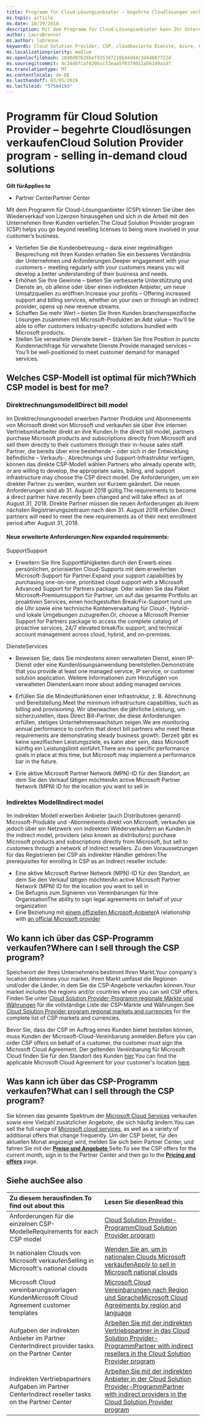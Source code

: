 ```yaml
---
title: Programm für Cloud-Lösungsanbieter – begehrte Cloudlösungen verkaufen | Partner Center
ms.topic: article
ms.date: 10/29/2018
description: Mit dem Programm für Cloud-Lösungsanbieter kann Ihr Unternehmen mit neuem Expertenwissen und neuem Kunden wachsen.
author: LauraBrenner
ms.author: labrenne
keywords: Cloud Solution Provider, CSP, cloudbasierte Dienste, Azure, Office 365, Dynamics, CSP-Partner im CSP, direkte Partner, direkter CSP-Partner, indirekter CSP-Händler, direkter CSP, indirekter CSP, direktes Modell, indirektes Modell, indirekter Händler, indirekter Anbieter, Anbieter, Verteiler, Cloud Solution Provider-Programm
ms.localizationpriority: medium
ms.openlocfilehash: 1840d87626bef935347218b44d44c3d44607722d
ms.sourcegitcommit: 4c34d6fcaf020bcc53eaa5f0379011a56149a14f
ms.translationtype: MT
ms.contentlocale: de-DE
ms.lasthandoff: 03/05/2019
ms.locfileid: "57584193"
---
```

# <a name="cloud-solution-provider-program---selling-in-demand-cloud-solutions"></a><span data-ttu-id="a0088-104">Programm für Cloud Solution Provider – begehrte Cloudlösungen verkaufen</span><span class="sxs-lookup"><span data-stu-id="a0088-104">Cloud Solution Provider program - selling in-demand cloud solutions</span></span> 

<span data-ttu-id="a0088-105">**Gilt für**</span><span class="sxs-lookup"><span data-stu-id="a0088-105">**Applies to**</span></span>

-  <span data-ttu-id="a0088-106">Partner Center</span><span class="sxs-lookup"><span data-stu-id="a0088-106">Partner Center</span></span>

<span data-ttu-id="a0088-107">Mit dem Programm für Cloud-Lösungsanbieter (CSP) können Sie über den Wiederverkauf von Lizenzen hinausgehen und sich in die Arbeit mit den Unternehmen Ihrer Kunden vertiefen.</span><span class="sxs-lookup"><span data-stu-id="a0088-107">The Cloud Solution Provider program (CSP) helps you go beyond reselling licenses to being more involved in your customer’s business.</span></span>
 
- <span data-ttu-id="a0088-108">Vertiefen Sie die Kundenbetreuung – dank einer regelmäßigen Besprechung mit Ihren Kunden erhalten Sie ein besseres Verständnis der Unternehmen und Anforderungen.</span><span class="sxs-lookup"><span data-stu-id="a0088-108">Deeper engagement with your customers – meeting regularly with your customers means you will develop a better understanding of their business and needs.</span></span>
- <span data-ttu-id="a0088-109">Erhöhen Sie Ihre Gewinne – bieten Sie verbesserte Unterstützung und Dienste an, ob alleine oder über einen indirekten Anbieter, um neue Umsatzquellen zu eröffnen.</span><span class="sxs-lookup"><span data-stu-id="a0088-109">Increase your profits – Offering increased support and billing services, whether on your own or through an indirect provider, opens up new revenue streams.</span></span>  
- <span data-ttu-id="a0088-110">Schaffen Sie mehr Wert – bieten Sie Ihren Kunden branchenspezifische Lösungen zusammen mit Microsoft-Produkten an.</span><span class="sxs-lookup"><span data-stu-id="a0088-110">Add value – You’ll be able to offer customers industry-specific solutions bundled with Microsoft products.</span></span>
- <span data-ttu-id="a0088-111">Stellen Sie verwaltete Dienste bereit – Stärken Sie Ihre Position in puncto Kundennachfrage für verwaltete Dienste.</span><span class="sxs-lookup"><span data-stu-id="a0088-111">Provide managed services – You’ll be well-positioned to meet customer demand for managed services.</span></span> 

## <a name="which-csp-model-is-best-for-me"></a><span data-ttu-id="a0088-112">Welches CSP-Modell ist optimal für mich?</span><span class="sxs-lookup"><span data-stu-id="a0088-112">Which CSP model is best for me?</span></span>

### <a name="direct-bill-model"></a><span data-ttu-id="a0088-113">Direktrechnungsmodell</span><span class="sxs-lookup"><span data-stu-id="a0088-113">Direct bill model</span></span>

 <span data-ttu-id="a0088-114">Im Direktrechnungsmodell erwerben Partner Produkte und Abonnements von Microsoft direkt von Microsoft und verkaufen sie über ihre internen Vertriebsmitarbeiter direkt an ihre Kunden.</span><span class="sxs-lookup"><span data-stu-id="a0088-114">In the direct bill model, partners purchase Microsoft products and subscriptions directly from Microsoft and sell them directly to their customers through their in-house sales staff.</span></span> <span data-ttu-id="a0088-115">Partner, die bereits über eine bestehende – oder sich in der Entwicklung befindliche – Verkaufs-, Abrechnungs und Support-Infrastruktur verfügen, können das direkte CSP-Modell wählen.</span><span class="sxs-lookup"><span data-stu-id="a0088-115">Partners who already operate with, or are willing to develop, the appropriate sales, billing, and support infrastructure may choose the CSP direct model.</span></span> <span data-ttu-id="a0088-116">Die Anforderungen, um ein direkter Partner zu werden, wurden vor Kurzem geändert. Die neuen Anforderungen sind ab 31. August 2018 gültig.</span><span class="sxs-lookup"><span data-stu-id="a0088-116">The requirements to become a direct partner have recently been changed and will take effect as of August 31, 2018.</span></span> <span data-ttu-id="a0088-117">Direkte Partner müssen die neuen Anforderungen ab ihrem nächsten Registrierungszeitraum nach dem 31. August 2018 erfüllen.</span><span class="sxs-lookup"><span data-stu-id="a0088-117">Direct partners will need to meet the new requirements as of their next enrollment period after August 31, 2018.</span></span>


#### <a name="new-expanded-requirements"></a><span data-ttu-id="a0088-118">Neue erweiterte Anforderungen:</span><span class="sxs-lookup"><span data-stu-id="a0088-118">New expanded requirements:</span></span>

<span data-ttu-id="a0088-119">Support</span><span class="sxs-lookup"><span data-stu-id="a0088-119">Support</span></span>
- <span data-ttu-id="a0088-120">Erweitern Sie Ihre Supportfähigkeiten durch den Erwerb eines persönlichen, priorisierten Cloud-Supports mit dem erweiterten Microsoft-Support für Partner.</span><span class="sxs-lookup"><span data-stu-id="a0088-120">Expand your support capabilities by purchasing one-on-one, prioritized cloud support with a Microsoft Advanced Support for Partners package.</span></span> <span data-ttu-id="a0088-121">Oder wählen Sie das Paket Microsoft-Premiumsupport für Partner, um auf das gesamte Portfolio an proaktiven Services, einen hochgestuften Break/Fix-Support rund um die Uhr sowie eine technische Kontenverwaltung für Cloud-, Hybrid- und lokale Umgebungen zuzugreifen.</span><span class="sxs-lookup"><span data-stu-id="a0088-121">Or, choose a Microsoft Premier Support for Partners package to access the complete catalog of proactive services, 24/7 elevated break/fix support, and technical account management across cloud, hybrid, and on-premises.</span></span> 

<span data-ttu-id="a0088-122">Dienste</span><span class="sxs-lookup"><span data-stu-id="a0088-122">Services</span></span>

- <span data-ttu-id="a0088-123">Beweisen Sie, dass Sie mindestens einen verwalteten Dienst, einen IP-Dienst oder eine Kundenlösungsanwendung bereitstellen.</span><span class="sxs-lookup"><span data-stu-id="a0088-123">Demonstrate that you provide at least one managed service, IP service, or customer solution application.</span></span> <span data-ttu-id="a0088-124">Weitere Informationen zum Hinzufügen von verwalteten Diensten</span><span class="sxs-lookup"><span data-stu-id="a0088-124">Learn more about adding managed services</span></span>

- <span data-ttu-id="a0088-125">Erfüllen Sie die Mindestfunktionen einer Infrastruktur, z. B. Abrechnung und Bereitstellung.</span><span class="sxs-lookup"><span data-stu-id="a0088-125">Meet the minimum infrastructure capabilities, such as billing and provisioning.</span></span>
<span data-ttu-id="a0088-126">Wir überwachen die jährliche Leistung, um sicherzustellen, dass Direct Bill-Partner, die diese Anforderungen erfüllen, stetiges Unternehmenswachstum zeigen.</span><span class="sxs-lookup"><span data-stu-id="a0088-126">We are monitoring annual performance to confirm that direct bill partners who meet these requirements are demonstrating steady business growth.</span></span> <span data-ttu-id="a0088-127">Derzeit gibt es keine spezifischen Leistungsziele, es kann aber sein, dass Microsoft künftig ein Leistungslimit einführt.</span><span class="sxs-lookup"><span data-stu-id="a0088-127">There are no specific performance goals in place at this time, but Microsoft may implement a performance bar in the future.</span></span> 

- <span data-ttu-id="a0088-128">Eine aktive Microsoft Partner Network (MPN)-ID für den Standort, an dem Sie den Verkauf tätigen möchten</span><span class="sxs-lookup"><span data-stu-id="a0088-128">An active Microsoft Partner Network (MPN) ID for the location you want to sell in</span></span>


### <a name="indirect-model"></a><span data-ttu-id="a0088-129">Indirektes Modell</span><span class="sxs-lookup"><span data-stu-id="a0088-129">Indirect model</span></span>

<span data-ttu-id="a0088-130">Im indirekten Modell erwerben Anbieter (auch Distributoren genannt) Microsoft-Produkte und -Abonnements direkt von Microsoft, verkaufen sie jedoch über ein Netzwerk von indirekten Wiederverkäufern an Kunden.</span><span class="sxs-lookup"><span data-stu-id="a0088-130">In the indirect model, providers (also known as distributors) purchase Microsoft products and subscriptions directly from Microsoft, but sell to customers through a network of indirect resellers.</span></span> <span data-ttu-id="a0088-131">Zu den Voraussetzungen für das Registrieren bei CSP als indirekter Händler gehören:</span><span class="sxs-lookup"><span data-stu-id="a0088-131">The prerequisites for enrolling in CSP as an indirect reseller include:</span></span>

- <span data-ttu-id="a0088-132">Eine aktive Microsoft Partner Network (MPN)-ID für den Standort, an dem Sie den Verkauf tätigen möchten</span><span class="sxs-lookup"><span data-stu-id="a0088-132">An active Microsoft Partner Network (MPN) ID for the location you want to sell in</span></span>
- <span data-ttu-id="a0088-133"> Die Befugnis zum Signieren von Vereinbarungen für Ihre Organisation</span><span class="sxs-lookup"><span data-stu-id="a0088-133">The ability to sign legal agreements on behalf of your organization</span></span>
- <span data-ttu-id="a0088-134">Eine Beziehung mit [einem offiziellen Microsoft-Anbieter](https://partnercenter.microsoft.com/partner/find-a-provider)</span><span class="sxs-lookup"><span data-stu-id="a0088-134">A relationship with [an official Microsoft provider](https://partnercenter.microsoft.com/partner/find-a-provider)</span></span>


## <a name="where-can-i-sell-through-the-csp-program"></a><span data-ttu-id="a0088-135">Wo kann ich über das CSP-Programm verkaufen?</span><span class="sxs-lookup"><span data-stu-id="a0088-135">Where can I sell through the CSP program?</span></span>

<span data-ttu-id="a0088-136">Speicherort der Ihres Unternehmens bestimmt Ihren Markt.</span><span class="sxs-lookup"><span data-stu-id="a0088-136">Your company's location determines your market.</span></span> <span data-ttu-id="a0088-137">Ihren Markt umfasst die Regionen und/oder die Länder, in dem Sie die CSP-Angebote verkaufen können.</span><span class="sxs-lookup"><span data-stu-id="a0088-137">Your market includes the regions and/or countries where you can sell CSP offers.</span></span> <span data-ttu-id="a0088-138">Finden Sie unter [Cloud Solution Provider-Programm regionale Märkte und Währungen](regional-authorization-overview.md) für die vollständige Liste der CSP-Märkte und Währungen.</span><span class="sxs-lookup"><span data-stu-id="a0088-138">See [Cloud Solution Provider program regional markets and currencies](regional-authorization-overview.md) for the complete list of CSP markets and currencies.</span></span>

<span data-ttu-id="a0088-139">Bevor Sie, dass der CSP im Auftrag eines Kunden bietet bestellen können, muss Kunden der Microsoft-Cloud-Vereinbarung anmelden.</span><span class="sxs-lookup"><span data-stu-id="a0088-139">Before you can order CSP offers on behalf of a customer, the customer must sign the Microsoft Cloud Agreement.</span></span> <span data-ttu-id="a0088-140">Der geltenden Vereinbarung für Microsoft Cloud finden Sie für den Standort des Kunden [hier](agreements.md).</span><span class="sxs-lookup"><span data-stu-id="a0088-140">You can find the applicable Microsoft Cloud Agreement for your customer's location [here](agreements.md).</span></span>  

## <a name="what-can-i-sell-through-the-csp-program"></a><span data-ttu-id="a0088-141">Was kann ich über das CSP-Programm verkaufen?</span><span class="sxs-lookup"><span data-stu-id="a0088-141">What can I sell through the CSP program?</span></span>

<span data-ttu-id="a0088-142">Sie können das gesamte Spektrum der [Microsoft Cloud Services](https://partner.microsoft.com/cloud-solution-provider/products-and-services) verkaufen sowie eine Vielzahl zusätzlicher Angebote, die sich häufig ändern.</span><span class="sxs-lookup"><span data-stu-id="a0088-142">You can sell the full range of [Microsoft cloud services](https://partner.microsoft.com/cloud-solution-provider/products-and-services), as well as a variety of additional offers that change frequently.</span></span> <span data-ttu-id="a0088-143">Um der CSP bietet, für den aktuellen Monat angezeigt wird, melden Sie sich beim Partner Center, und fahren Sie mit der [ **Preise und Angebote** ](https://partnercenter.microsoft.com/pcv/sales) Seite.</span><span class="sxs-lookup"><span data-stu-id="a0088-143">To see the CSP offers for the current month, sign in to the Partner Center and then go to the [**Pricing and offers**](https://partnercenter.microsoft.com/pcv/sales) page.</span></span>

## <a name="see-also"></a><span data-ttu-id="a0088-144">Siehe auch</span><span class="sxs-lookup"><span data-stu-id="a0088-144">See also</span></span> 


|<span data-ttu-id="a0088-145">**Zu diesem herausfinden.**</span><span class="sxs-lookup"><span data-stu-id="a0088-145">**To find out about this**</span></span>   |<span data-ttu-id="a0088-146">**Lesen Sie diesen**</span><span class="sxs-lookup"><span data-stu-id="a0088-146">**Read this**</span></span>   |
|:---------------------------|:--------------------|
|<span data-ttu-id="a0088-147">Anforderungen für die einzelnen CSP-Modelle</span><span class="sxs-lookup"><span data-stu-id="a0088-147">Requirements for each CSP model</span></span>   | [<span data-ttu-id="a0088-148">Cloud Solution Provider-Programm</span><span class="sxs-lookup"><span data-stu-id="a0088-148">Cloud Solution Provider program</span></span>](https://partnercenter.microsoft.com/partner/cloud-solution-provider)|
|<span data-ttu-id="a0088-149">In nationalen Clouds von Microsoft verkaufen</span><span class="sxs-lookup"><span data-stu-id="a0088-149">Selling in Microsoft's national clouds</span></span>   | [<span data-ttu-id="a0088-150">Wenden Sie an, um in nationalen Clouds Microsoft verkaufen</span><span class="sxs-lookup"><span data-stu-id="a0088-150">Apply to sell in Microsoft national clouds</span></span>](csp-national-clouds-overview.md)|
|<span data-ttu-id="a0088-151">Microsoft Cloud vereinbarungsvorlagen Kunden</span><span class="sxs-lookup"><span data-stu-id="a0088-151">Microsoft Cloud Agreement customer templates</span></span>   |[<span data-ttu-id="a0088-152">Microsoft Cloud Vereinbarungen nach Region und Sprache</span><span class="sxs-lookup"><span data-stu-id="a0088-152">Microsoft Cloud Agreements by region and language</span></span>](agreements.md)|
|<span data-ttu-id="a0088-153">Aufgaben der indirekten Anbieter im Partner Center</span><span class="sxs-lookup"><span data-stu-id="a0088-153">Indirect provider tasks on the Partner Center</span></span>  |[<span data-ttu-id="a0088-154">Arbeiten Sie mit der indirekten Vertriebspartner in das Cloud Solution Provider-Programm</span><span class="sxs-lookup"><span data-stu-id="a0088-154">Partner with indirect resellers in the Cloud Solution Provider program</span></span>](indirect-provider-tasks-in-partner-center.md)|
|<span data-ttu-id="a0088-155">Indirekten Vertriebspartners Aufgaben im Partner Center</span><span class="sxs-lookup"><span data-stu-id="a0088-155">Indirect reseller tasks on the Partner Center</span></span>   |[<span data-ttu-id="a0088-156">Arbeiten Sie mit der indirekten Anbieter in der Cloud Solution Provider-Programm</span><span class="sxs-lookup"><span data-stu-id="a0088-156">Partner with indirect providers in the Cloud Solution Provider program</span></span>](indirect-reseller-tasks-in-partner-center.md)|

